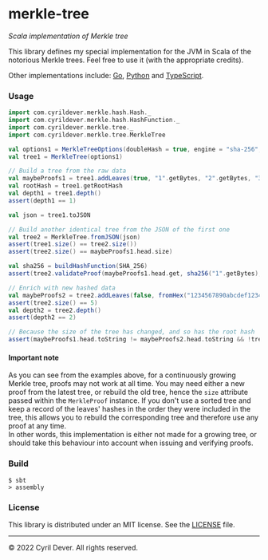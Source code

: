 # merkle-tree
_Scala implementation of Merkle tree_

This library defines my special implementation for the JVM in Scala of the notorious Merkle trees. Feel free to use it (with the appropriate credits).

Other implementations include: [Go](../go/README.md), [Python](../py/README.md) and [TypeScript](../ts/README.md).

### Usage

```scala
import com.cyrildever.merkle.hash.Hash._
import com.cyrildever.merkle.hash.HashFunction._
import com.cyrildever.merkle.tree._
import com.cyrildever.merkle.tree.MerkleTree

val options1 = MerkleTreeOptions(doubleHash = true, engine = "sha-256", sort = true)
val tree1 = MerkleTree(options1)

// Build a tree from the raw data
val maybeProofs1 = tree1.addLeaves(true, "1".getBytes, "2".getBytes, "3".getBytes)
val rootHash = tree1.getRootHash
val depth1 = tree1.depth()
assert(depth1 == 1)

val json = tree1.toJSON

// Build another identical tree from the JSON of the first one
val tree2 = MerkleTree.fromJSON(json)
assert(tree1.size() == tree2.size())
assert(tree2.size() == maybeProofs1.head.size)

val sha256 = buildHashFunction(SHA_256)
assert(tree2.validateProof(maybeProofs1.head.get, sha256("1".getBytes), rootHash))

// Enrich with new hashed data
val maybeProofs2 = tree2.addLeaves(false, fromHex("1234567890abcdef1234567890abcdef1234567890abcdef1234567890abcdef"), fromHex("abcdef0123456789abcdef0123456789abcdef0123456789abcdef0123456789"))
assert(tree2.size() == 5)
val depth2 = tree2.depth()
assert(depth2 == 2)

// Because the size of the tree has changed, and so has the root hash
assert(maybeProofs1.head.toString != maybeProofs2.head.toString && !tree2.validateProof(maybeProofs1.head, sha256("1".getBytes), rootHash))
```

#### Important note

As you can see from the examples above, for a continuously growing Merkle tree, proofs may not work at all time. 
You may need either a new proof from the latest tree, or rebuild the old tree, hence the `size` attribute passed within the `MerkleProof` instance. 
If you don't use a sorted tree and keep a record of the leaves' hashes in the order they were included in the tree, this allows you to rebuild the corresponding tree and therefore use any proof at any time. \
In other words, this implementation is either not made for a growing tree, or should take this behaviour into account when issuing and verifying proofs.


### Build

```console
$ sbt
> assembly
```


### License

This library is distributed under an MIT license.
See the [LICENSE](../../LICENSE) file.


<hr />
&copy; 2022 Cyril Dever. All rights reserved.